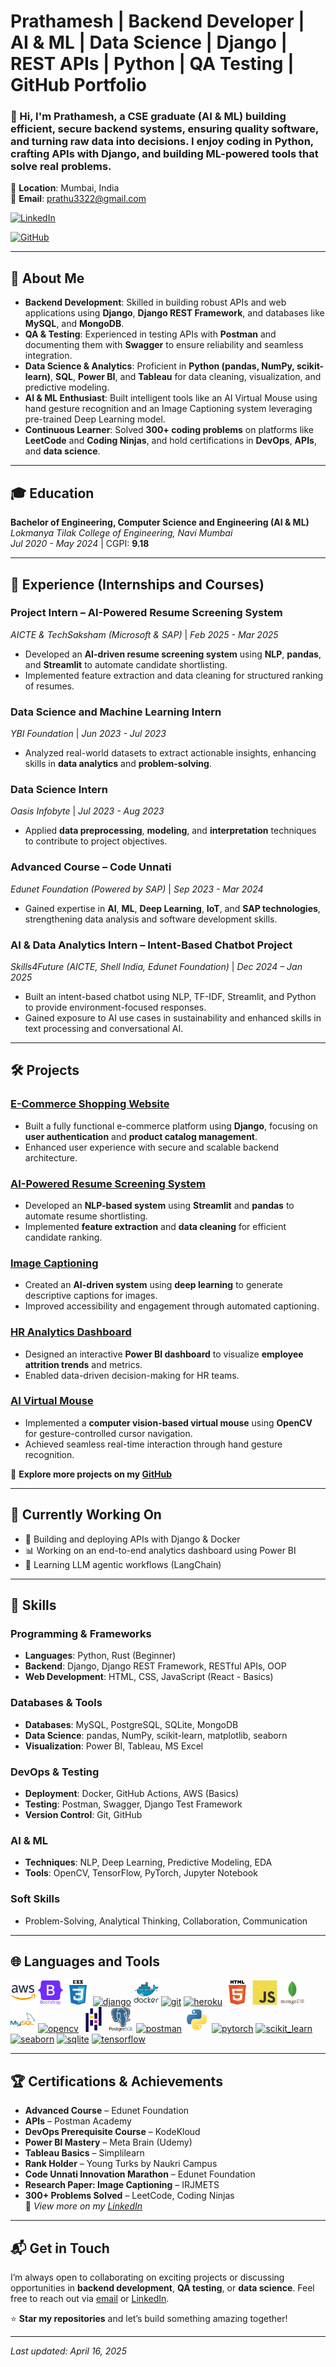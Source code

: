 # Prathamesh | Backend Developer | AI & ML | Data Science | Django | REST APIs | Python | QA Testing | GitHub Portfolio 

### 👋 Hi, I'm Prathamesh, a CSE graduate (AI & ML) building efficient, secure backend systems, ensuring quality software, and turning raw data into decisions. I enjoy coding in Python, crafting APIs with Django, and building ML-powered tools that solve real problems.

📍 **Location**: Mumbai, India  
📧 **Email**: [prathu3322@gmail.com](mailto:prathu3322@gmail.com)

[![LinkedIn](https://img.shields.io/badge/LinkedIn-0A66C2?style=for-the-badge&logo=linkedin&logoColor=white)](https://www.linkedin.com/in/prathamesh-c-1b8539223)

[![GitHub](https://img.shields.io/badge/GitHub-181717?style=for-the-badge&logo=github&logoColor=white)](https://github.com/PrathameshPC77)

---

## 🚀 About Me

- **Backend Development**: Skilled in building robust APIs and web applications using **Django**, **Django REST Framework**, and databases like **MySQL**, and **MongoDB**.
- **QA & Testing**: Experienced in testing APIs with **Postman** and documenting them with **Swagger** to ensure reliability and seamless integration.
- **Data Science & Analytics**: Proficient in **Python (pandas, NumPy, scikit-learn)**, **SQL**, **Power BI**, and **Tableau** for data cleaning, visualization, and predictive modeling.
- **AI & ML Enthusiast**: Built intelligent tools like an AI Virtual Mouse using hand gesture recognition and an Image Captioning system leveraging pre-trained Deep Learning model.
- **Continuous Learner**: Solved **300+ coding problems** on platforms like **LeetCode** and **Coding Ninjas**, and hold certifications in **DevOps**, **APIs**, and **data science**.

---

## 🎓 Education

**Bachelor of Engineering, Computer Science and Engineering (AI & ML)**  
*Lokmanya Tilak College of Engineering, Navi Mumbai*  
*Jul 2020 - May 2024* | CGPI: **9.18**

---

## 💼 Experience (Internships and Courses)

### Project Intern – AI-Powered Resume Screening System  
*AICTE & TechSaksham (Microsoft & SAP)* | *Feb 2025 - Mar 2025*  
- Developed an **AI-driven resume screening system** using **NLP**, **pandas**, and **Streamlit** to automate candidate shortlisting.  
- Implemented feature extraction and data cleaning for structured ranking of resumes.

### Data Science and Machine Learning Intern  
*YBI Foundation* | *Jun 2023 - Jul 2023*  
- Analyzed real-world datasets to extract actionable insights, enhancing skills in **data analytics** and **problem-solving**.

### Data Science Intern  
*Oasis Infobyte* | *Jul 2023 - Aug 2023*  
- Applied **data preprocessing**, **modeling**, and **interpretation** techniques to contribute to project objectives.

### Advanced Course – Code Unnati  
*Edunet Foundation (Powered by SAP)* | *Sep 2023 - Mar 2024*  
- Gained expertise in **AI**, **ML**, **Deep Learning**, **IoT**, and **SAP technologies**, strengthening data analysis and software development skills.

### AI & Data Analytics Intern – Intent-Based Chatbot Project
*Skills4Future (AICTE, Shell India, Edunet Foundation)* | *Dec 2024 – Jan 2025*

- Built an intent-based chatbot using NLP, TF-IDF, Streamlit, and Python to provide environment-focused responses.
- Gained exposure to AI use cases in sustainability and enhanced skills in text processing and conversational AI.

---

## 🛠️ Projects

### [E-Commerce Shopping Website](https://github.com/PrathameshPC77/e_commerce_website)  
- Built a fully functional e-commerce platform using **Django**, focusing on **user authentication** and **product catalog management**.  
- Enhanced user experience with secure and scalable backend architecture.

### [AI-Powered Resume Screening System](https://github.com/PrathameshPC77/nlp_resume_screening)  
- Developed an **NLP-based system** using **Streamlit** and **pandas** to automate resume shortlisting.  
- Implemented **feature extraction** and **data cleaning** for efficient candidate ranking.

### [Image Captioning](https://github.com/PrathameshPC77/Image_Captioning)  
- Created an **AI-driven system** using **deep learning** to generate descriptive captions for images.  
- Improved accessibility and engagement through automated captioning.

### [HR Analytics Dashboard](https://github.com/PrathameshPC77/analytics-power_bi)  
- Designed an interactive **Power BI dashboard** to visualize **employee attrition trends** and metrics.  
- Enabled data-driven decision-making for HR teams.

### [AI Virtual Mouse](https://github.com/PrathameshPC77/AI_Virtual_Mouse)  
- Implemented a **computer vision-based virtual mouse** using **OpenCV** for gesture-controlled cursor navigation.  
- Achieved seamless real-time interaction through hand gesture recognition.

🔗 **Explore more projects on my [GitHub](https://github.com/PrathameshPC77)**

---

## 📌 Currently Working On

- 🚧 Building and deploying APIs with Django & Docker
- 📊 Working on an end-to-end analytics dashboard using Power BI
- 🧠 Learning LLM agentic workflows (LangChain)

---

## 🧰 Skills

### Programming & Frameworks
- **Languages**: Python, Rust (Beginner)
- **Backend**: Django, Django REST Framework, RESTful APIs, OOP
- **Web Development**: HTML, CSS, JavaScript (React - Basics)

### Databases & Tools
- **Databases**: MySQL, PostgreSQL, SQLite, MongoDB
- **Data Science**: pandas, NumPy, scikit-learn, matplotlib, seaborn
- **Visualization**: Power BI, Tableau, MS Excel

### DevOps & Testing
- **Deployment**: Docker, GitHub Actions, AWS (Basics)
- **Testing**: Postman, Swagger, Django Test Framework
- **Version Control**: Git, GitHub

### AI & ML
- **Techniques**: NLP, Deep Learning, Predictive Modeling, EDA
- **Tools**: OpenCV, TensorFlow, PyTorch, Jupyter Notebook

### Soft Skills
- Problem-Solving, Analytical Thinking, Collaboration, Communication

---

## 🌐 Languages and Tools

<p align="left">
  <a href="https://aws.amazon.com"><img src="https://raw.githubusercontent.com/devicons/devicon/master/icons/amazonwebservices/amazonwebservices-original-wordmark.svg" alt="aws" width="40" height="40"/></a>
  <a href="https://getbootstrap.com"><img src="https://raw.githubusercontent.com/devicons/devicon/master/icons/bootstrap/bootstrap-plain-wordmark.svg" alt="bootstrap" width="40" height="40"/></a>
  <a href="https://www.w3schools.com/css/"><img src="https://raw.githubusercontent.com/devicons/devicon/master/icons/css3/css3-original-wordmark.svg" alt="css3" width="40" height="40"/></a>
  <a href="https://www.djangoproject.com/"><img src="https://cdn.worldvectorlogo.com/logos/django.svg" alt="django" width="40" height="40"/></a>
  <a href="https://www.docker.com/"><img src="https://raw.githubusercontent.com/devicons/devicon/master/icons/docker/docker-original-wordmark.svg" alt="docker" width="40" height="40"/></a>
  <a href="https://git-scm.com/"><img src="https://www.vectorlogo.zone/logos/git-scm/git-scm-icon.svg" alt="git" width="40" height="40"/></a>
  <a href="https://heroku.com"><img src="https://www.vectorlogo.zone/logos/heroku/heroku-icon.svg" alt="heroku" width="40" height="40"/></a>
  <a href="https://www.w3.org/html/"><img src="https://raw.githubusercontent.com/devicons/devicon/master/icons/html5/html5-original-wordmark.svg" alt="html5" width="40" height="40"/></a>
  <a href="https://developer.mozilla.org/en-US/docs/Web/JavaScript"><img src="https://raw.githubusercontent.com/devicons/devicon/master/icons/javascript/javascript-original.svg" alt="javascript" width="40" height="40"/></a>
  <a href="https://www.mongodb.com/"><img src="https://raw.githubusercontent.com/devicons/devicon/master/icons/mongodb/mongodb-original-wordmark.svg" alt="mongodb" width="40" height="40"/></a>
  <a href="https://www.mysql.com/"><img src="https://raw.githubusercontent.com/devicons/devicon/master/icons/mysql/mysql-original-wordmark.svg" alt="mysql" width="40" height="40"/></a>
  <a href="https://opencv.org/"><img src="https://www.vectorlogo.zone/logos/opencv/opencv-icon.svg" alt="opencv" width="40" height="40"/></a>
  <a href="https://pandas.pydata.org/"><img src="https://raw.githubusercontent.com/devicons/devicon/2ae2a900d2f041da66e950e4d48052658d850630/icons/pandas/pandas-original.svg" alt="pandas" width="40" height="40"/></a>
  <a href="https://www.postgresql.org"><img src="https://raw.githubusercontent.com/devicons/devicon/master/icons/postgresql/postgresql-original-wordmark.svg" alt="postgresql" width="40" height="40"/></a>
  <a href="https://postman.com"><img src="https://www.vectorlogo.zone/logos/getpostman/getpostman-icon.svg" alt="postman" width="40" height="40"/></a>
  <a href="https://www.python.org"><img src="https://raw.githubusercontent.com/devicons/devicon/master/icons/python/python-original.svg" alt="python" width="40" height="40"/></a>
  <a href="https://pytorch.org/"><img src="https://www.vectorlogo.zone/logos/pytorch/pytorch-icon.svg" alt="pytorch" width="40" height="40"/></a>
  <a href="https://scikit-learn.org/"><img src="https://upload.wikimedia.org/wikipedia/commons/0/05/Scikit_learn_logo_small.svg" alt="scikit_learn" width="40" height="40"/></a>
  <a href="https://seaborn.pydata.org/"><img src="https://seaborn.pydata.org/_images/logo-mark-lightbg.svg" alt="seaborn" width="40" height="40"/></a>
  <a href="https://www.sqlite.org/"><img src="https://www.vectorlogo.zone/logos/sqlite/sqlite-icon.svg" alt="sqlite" width="40" height="40"/></a>
  <a href="https://www.tensorflow.org"><img src="https://www.vectorlogo.zone/logos/tensorflow/tensorflow-icon.svg" alt="tensorflow" width="40" height="40"/></a>
</p>

---

## 🏆 Certifications & Achievements

- **Advanced Course** – Edunet Foundation  
- **APIs** – Postman Academy  
- **DevOps Prerequisite Course** – KodeKloud  
- **Power BI Mastery** – Meta Brain (Udemy)  
- **Tableau Basics** – Simplilearn  
- **Rank Holder** – Young Turks by Naukri Campus  
- **Code Unnati Innovation Marathon** – Edunet Foundation  
- **Research Paper: Image Captioning** – IRJMETS  
- **300+ Problems Solved** – LeetCode, Coding Ninjas  
🔗 *View more on my [LinkedIn](https://www.linkedin.com/in/prathamesh-c-1b8539223)*

---

## 📬 Get in Touch

I’m always open to collaborating on exciting projects or discussing opportunities in **backend development**, **QA testing**, or **data science**. Feel free to reach out via [email](mailto:prathu3322@gmail.com) or [LinkedIn](https://www.linkedin.com/in/prathamesh-c-1b8539223).

⭐ **Star my repositories** and let’s build something amazing together!

---

*Last updated: April 16, 2025*
